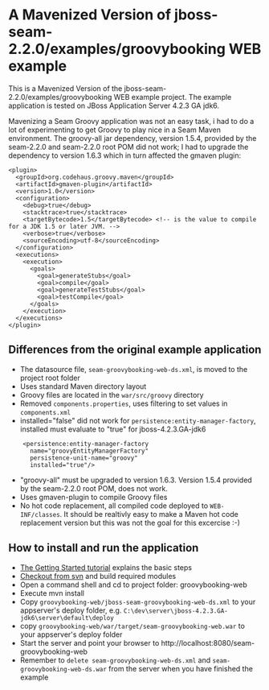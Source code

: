 # A Mavenized Version of jboss-seam-2.2.0/examples/groovybooking WEB example #

This is a Mavenized Version of the jboss-seam-2.2.0/examples/groovybooking WEB example project. The example application is tested on JBoss Application Server 4.2.3 GA jdk6.

Mavenizing a Seam Groovy application was not an easy task, i had to do a lot of experimenting to get Groovy to play nice in a Seam Maven environment. The groovy-all jar dependency, version 1.5.4, provided by the seam-2.2.0 and seam-2.2.0 root POM did not work; I had to upgrade the dependency to version 1.6.3 which in turn affected the gmaven plugin:
```
<plugin>
  <groupId>org.codehaus.groovy.maven</groupId>
  <artifactId>gmaven-plugin</artifactId>
  <version>1.0</version>
  <configuration>
    <debug>true</debug>
    <stacktrace>true</stacktrace>
    <targetBytecode>1.5</targetBytecode> <!-- is the value to compile for a JDK 1.5 or later JVM. -->
    <verbose>true</verbose>
    <sourceEncoding>utf-8</sourceEncoding>
  </configuration>
  <executions>
    <execution>
      <goals>
        <goal>generateStubs</goal>
        <goal>compile</goal>
        <goal>generateTestStubs</goal>
        <goal>testCompile</goal>
      </goals>
    </execution>
  </executions>
</plugin>		
```

## Differences from the original example application ##
  * The datasource file, `seam-groovybooking-web-ds.xml`, is moved to the project root folder
  * Uses standard Maven directory layout
  * Groovy files are located in the `war/src/groovy` directory
  * Removed `components.properties`, uses filtering to set values in `components.xml`
  * installed="false" did not work for `persistence:entity-manager-factory`, installed must evaluate to "true" for jboss-4.2.3.GA-jdk6
```
    <persistence:entity-manager-factory 
      name="groovyEntityManagerFactory"
      persistence-unit-name="groovy" 
      installed="true"/>
```
  * "groovy-all" must be upgraded to version 1.6.3. Version 1.5.4 provided by the seam-2.2.0 root POM, does not work.
  * Uses gmaven-plugin to compile Groovy files
  * No hot code replacement, all compiled code deployed to `WEB-INF/classes`. It should be realtivly easy to make a Maven hot code replacement version but this was not the goal for this excercise :-)

## How to install and run the application ##
  * [The Getting Started tutorial](http://www.glxn.net/seam-maven-refimpl/doc/tutorial/) explains the basic steps
  * [Checkout from svn](http://seam-maven-refimpl.googlecode.com/svn/trunk/) and build required modules
  * Open a command shell and cd to project folder: groovybooking-web
  * Execute mvn install
  * Copy `groovybooking-web/jboss-seam-groovybooking-web-ds.xml` to your appserver's deploy folder, e.g. `C:\dev\server\jboss-4.2.3.GA-jdk6\server\default\deploy`
  * copy `groovybooking-web/war/target/seam-groovybooking-web.war` to your appserver's deploy folder
  * Start the server and point your browser to http://localhost:8080/seam-groovybooking-web
  * Remember to `delete seam-groovybooking-web-ds.xml` and `seam-groovybooking-web-ds.war` from the server when you have finished the example